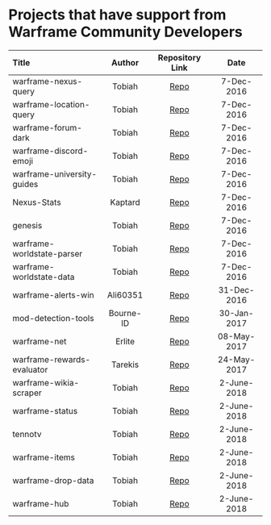 # Projects that have support from Warframe Community Developers

Title | Author | Repository Link | Date |
:--- | :---: | :---: | :---:|
warframe-nexus-query | Tobiah | [Repo](https://github.com/WFCD/warframe-nexus-query) | 7-Dec-2016
warframe-location-query | Tobiah | [Repo](https://github.com/WFCD/warframe-location-query) | 7-Dec-2016
warframe-forum-dark | Tobiah | [Repo](https://github.com/WFCD/warframe-forum-dark) | 7-Dec-2016
warframe-discord-emoji | Tobiah | [Repo](https://github.com/WFCD/warframe-discord-emoji) | 7-Dec-2016
warframe-university-guides | Tobiah | [Repo](https://github.com/WFCD/warframe-university-guides) | 7-Dec-2016
Nexus-Stats | Kaptard | [Repo](https://github.com/Kaptard/Nexus-Stats) | 7-Dec-2016
genesis | Tobiah | [Repo](https://github.com/WFCD/genesis) | 7-Dec-2016
warframe-worldstate-parser | Tobiah | [Repo](https://github.com/WFCD/warframe-worldstate-parser) | 7-Dec-2016
warframe-worldstate-data | Tobiah | [Repo](https://github.com/WFCD/warframe-worldstate-data) | 7-Dec-2016
warframe-alerts-win | Ali60351 | [Repo](https://github.com/WFCD/warframe-alerts-win) | 31-Dec-2016
mod-detection-tools | Bourne-ID | [Repo](https://github.com/WFCD/Mod-Detection-Tools) | 30-Jan-2017
warframe-net | Erlite | [Repo](https://github.com/WFCD/warframe-net) | 08-May-2017
warframe-rewards-evaluator | Tarekis | [Repo](https://github.com/WFCD/warframe-rewards-evaluator) | 24-May-2017
warframe-wikia-scraper | Tobiah | [Repo](https://github.com/WFCD/warframe-wikia-scrapers) | 2-June-2018
warframe-status | Tobiah | [Repo](https://github.com/WFCD/warframe-status) | 2-June-2018
tennotv | Tobiah | [Repo](https://github.com/WFCD/tennotv) | 2-June-2018
warframe-items | Tobiah | [Repo](https://github.com/WFCD/warframe-items) | 2-June-2018
warframe-drop-data | Tobiah | [Repo](https://github.com/WFCD/warframe-drop-data) | 2-June-2018
warframe-hub | Tobiah | [Repo](https://github.com/WFCD/warframe-hub) | 2-June-2018

